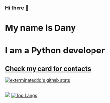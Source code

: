 ### Hi there 👋

# My name is Dany
# I am a Python developer
## [Check my card for contacts](https://exterminateddd.github.io "Visit Card Website")
[![exterminateddd's github stats](https://github-readme-stats.vercel.app/api?username=exterminateddd&show_icons=true&theme=radical&layout=compact)](https://github.com/anuraghazra/github-readme-stats)
## 
[<img src="https://www.codewars.com/users/exterminateddd/badges/large">](https://www.codewars.com/users/exterminateddd)
[![Top Langs](https://github-readme-stats.vercel.app/api/top-langs/?username=exterminateddd&layout=compact&theme=radical)](https://github.com/anuraghazra/github-readme-stats)
